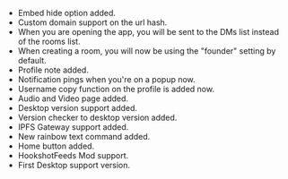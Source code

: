 - Embed hide option added.
- Custom domain support on the url hash.
- When you are opening the app, you will be sent to the DMs list instead of the rooms list.
- When creating a room, you will now be using the "founder" setting by default.
- Profile note added.
- Notification pings when you're on a popup now.
- Username copy function on the profile is added now.
- Audio and Video page added.
- Desktop version support added.
- Version checker to desktop version added.
- IPFS Gateway support added.
- New rainbow text command added.
- Home button added.
- HookshotFeeds Mod support.
- First Desktop support version.
